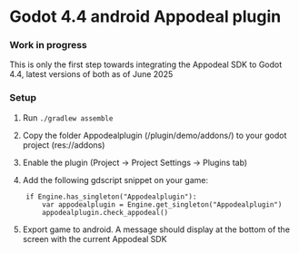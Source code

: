 # Godot 4.4 android Appodeal plugin

### Work in progress

This is only the first step towards integrating the Appodeal SDK to Godot 4.4, latest versions of both as of June 2025

### Setup

1. Run `./gradlew assemble`

2. Copy the folder Appodealplugin (/plugin/demo/addons/) to your godot project (res://addons)

3. Enable the plugin (Project -> Project Settings -> Plugins tab)

4. Add the following gdscript snippet on your game:
```
	if Engine.has_singleton("Appodealplugin"):
		var appodealplugin = Engine.get_singleton("Appodealplugin")
		appodealplugin.check_appodeal()
```

5. Export game to android. A message should display at the bottom of the screen with the current Appodeal SDK
